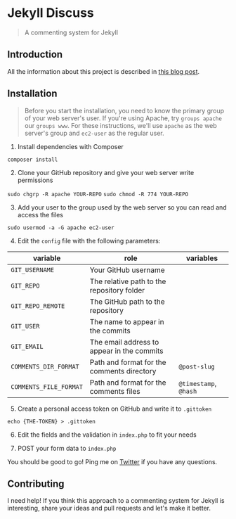 # Jekyll Discuss
> A commenting system for Jekyll

## Introduction

All the information about this project is described in [this blog post](https://eduardoboucas.com/blog/2015/05/11/rethinking-the-commenting-system-for-my-jekyll-site.html).

## Installation

> Before you start the installation, you need to know the primary group of your web server's user. If you're using Apache, try `groups apache` our `groups www`. For these instructions, we'll use `apache` as the web server's group and `ec2-user` as the regular user.

1. Install dependencies with Composer

`composer install`

2. Clone your GitHub repository and give your web server write permissions

`sudo chgrp -R apache YOUR-REPO`
`sudo chmod -R 774 YOUR-REPO`

3. Add your user to the group used by the web server so you can read and access the files

`sudo usermod -a -G apache ec2-user`

4. Edit the `config` file with the following parameters:

| variable                 | role                                            | variables             |
|--------------------------|-------------------------------------------------|-----------------------|
| `GIT_USERNAME`           |  Your GitHub username                           |                       |
| `GIT_REPO`               |  The relative path to the repository folder     |                       |
| `GIT_REPO_REMOTE`        |  The GitHub path to the repository              |                       |
| `GIT_USER`               |  The name to appear in the commits              |                       |
| `GIT_EMAIL`              |  The email address to appear in the commits     |                       |
| `COMMENTS_DIR_FORMAT`    |  Path and format for the comments directory     | `@post-slug`          |
| `COMMENTS_FILE_FORMAT`   |  Path and format for the comments files         | `@timestamp`, `@hash` | 

5. Create a personal access token on GitHub and write it to `.gittoken`

`echo {THE-TOKEN} > .gittoken`

6. Edit the fields and the validation in `index.php` to fit your needs

7. POST your form data to `index.php`

You should be good to go! Ping me on [Twitter](https://twitter.com/eduardoboucas) if you have any questions.

## Contributing

I need help! If you think this approach to a commenting system for Jekyll is interesting, share your ideas and pull requests and let's make it better.
